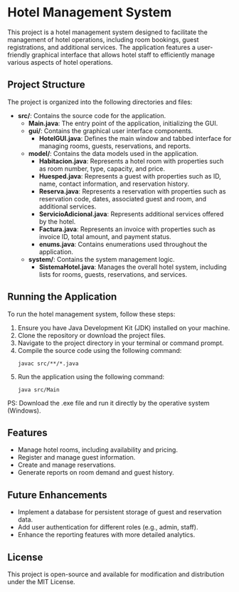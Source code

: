 # Hotel Management System

This project is a hotel management system designed to facilitate the management of hotel operations, including room bookings, guest registrations, and additional services. The application features a user-friendly graphical interface that allows hotel staff to efficiently manage various aspects of hotel operations.

## Project Structure

The project is organized into the following directories and files:

- **src/**: Contains the source code for the application.
  - **Main.java**: The entry point of the application, initializing the GUI.
  - **gui/**: Contains the graphical user interface components.
    - **HotelGUI.java**: Defines the main window and tabbed interface for managing rooms, guests, reservations, and reports.
  - **model/**: Contains the data models used in the application.
    - **Habitacion.java**: Represents a hotel room with properties such as room number, type, capacity, and price.
    - **Huesped.java**: Represents a guest with properties such as ID, name, contact information, and reservation history.
    - **Reserva.java**: Represents a reservation with properties such as reservation code, dates, associated guest and room, and additional services.
    - **ServicioAdicional.java**: Represents additional services offered by the hotel.
    - **Factura.java**: Represents an invoice with properties such as invoice ID, total amount, and payment status.
    - **enums.java**: Contains enumerations used throughout the application.
  - **system/**: Contains the system management logic.
    - **SistemaHotel.java**: Manages the overall hotel system, including lists for rooms, guests, reservations, and services.

## Running the Application

To run the hotel management system, follow these steps:

1. Ensure you have Java Development Kit (JDK) installed on your machine.
2. Clone the repository or download the project files.
3. Navigate to the project directory in your terminal or command prompt.
4. Compile the source code using the following command:
   ```
   javac src/**/*.java
   ```
5. Run the application using the following command:
   ```
   java src/Main
   ```
PS: Download the .exe file and run it directly by the operative system (Windows).

## Features

- Manage hotel rooms, including availability and pricing.
- Register and manage guest information.
- Create and manage reservations.
- Generate reports on room demand and guest history.

## Future Enhancements

- Implement a database for persistent storage of guest and reservation data.
- Add user authentication for different roles (e.g., admin, staff).
- Enhance the reporting features with more detailed analytics.

## License

This project is open-source and available for modification and distribution under the MIT License.
